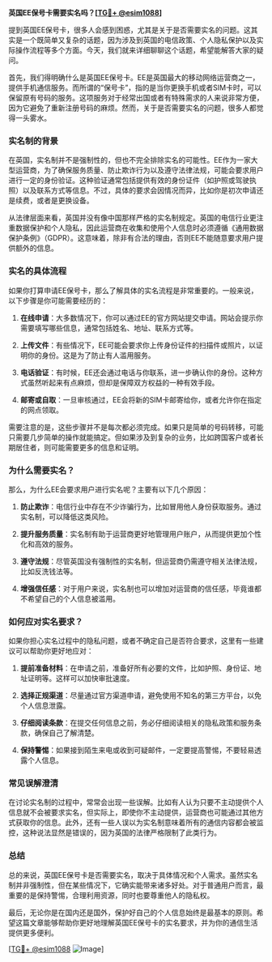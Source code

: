 **英国EE保号卡需要实名吗？[[TG💪+ @esim1088](https://t.me/s/esim1088)]**

提到英国EE保号卡，很多人会感到困惑，尤其是关于是否需要实名的问题。这其实是一个既简单又复杂的话题，因为涉及到英国的电信政策、个人隐私保护以及实际操作流程等多个方面。今天，我们就来详细聊聊这个话题，希望能解答大家的疑问。

首先，我们得明确什么是英国EE保号卡。EE是英国最大的移动网络运营商之一，提供手机通信服务。而所谓的“保号卡”，指的是当你更换手机或者SIM卡时，可以保留原有号码的服务。这项服务对于经常出国或者有特殊需求的人来说非常方便，因为它避免了重新注册号码的麻烦。然而，关于是否需要实名的问题，很多人都觉得一头雾水。

### **实名制的背景**

在英国，实名制并不是强制性的，但也不完全排除实名的可能性。EE作为一家大型运营商，为了确保服务质量、防止欺诈行为以及遵守法律法规，可能会要求用户进行一定的身份验证。这种验证通常包括提供有效的身份证件（如护照或驾驶执照）以及联系方式等信息。不过，具体的要求会因情况而异，比如你是初次申请还是续费，或者是更换设备。

从法律层面来看，英国并没有像中国那样严格的实名制规定。英国的电信行业更注重数据保护和个人隐私，因此运营商在收集和使用个人信息时必须遵循《通用数据保护条例》（GDPR）。这意味着，除非有合法的理由，否则EE不能随意要求用户提供额外的信息。

### **实名的具体流程**

如果你打算申请EE保号卡，那么了解具体的实名流程是非常重要的。一般来说，以下步骤是你可能需要经历的：

1. **在线申请**：大多数情况下，你可以通过EE的官方网站提交申请。网站会提示你需要填写哪些信息，通常包括姓名、地址、联系方式等。
   
2. **上传文件**：有些情况下，EE可能会要求你上传身份证件的扫描件或照片，以证明你的身份。这是为了防止有人滥用服务。

3. **电话验证**：有时候，EE还会通过电话与你联系，进一步确认你的身份。这种方式虽然听起来有点麻烦，但却是保障双方权益的一种有效手段。

4. **邮寄或自取**：一旦审核通过，EE会将新的SIM卡邮寄给你，或者允许你在指定的网点领取。

需要注意的是，这些步骤并不是每次都必须完成。如果只是简单的号码转移，可能只需要几步简单的操作就能搞定。但如果涉及到复杂的业务，比如跨国客户或者长期居住者，则可能需要更多的信息和证明。

### **为什么需要实名？**

那么，为什么EE会要求用户进行实名呢？主要有以下几个原因：

1. **防止欺诈**：电信行业中存在不少诈骗行为，比如冒用他人身份获取服务。通过实名制，可以降低这类风险。

2. **提升服务质量**：实名制有助于运营商更好地管理用户账户，从而提供更加个性化和高效的服务。

3. **遵守法规**：尽管英国没有强制性的实名制，但运营商仍需遵守相关法律法规，比如反洗钱法等。

4. **增强信任感**：对于用户来说，实名制也可以增加对运营商的信任感，毕竟谁都不希望自己的个人信息被滥用。

### **如何应对实名要求？**

如果你担心实名过程中的隐私问题，或者不确定自己是否符合要求，这里有一些建议可以帮助你更好地应对：

1. **提前准备材料**：在申请之前，准备好所有必要的文件，比如护照、身份证、地址证明等。这样可以加快审批速度。

2. **选择正规渠道**：尽量通过官方渠道申请，避免使用不知名的第三方平台，以免个人信息泄露。

3. **仔细阅读条款**：在提交任何信息之前，务必仔细阅读相关的隐私政策和服务条款，确保自己了解清楚。

4. **保持警惕**：如果接到陌生来电或收到可疑邮件，一定要提高警惕，不要轻易透露个人信息。

### **常见误解澄清**

在讨论实名制的过程中，常常会出现一些误解。比如有人认为只要不主动提供个人信息就不会被要求实名，但实际上，即使你不主动提供，运营商也可能通过其他方式获取你的信息。此外，还有一些人误以为实名制意味着所有的通信内容都会被监控，这种说法显然是错误的，因为英国的法律严格限制了此类行为。

### **总结**

总的来说，英国EE保号卡是否需要实名，取决于具体情况和个人需求。虽然实名制并非强制性，但在某些情况下，它确实能带来诸多好处。对于普通用户而言，最重要的是保持警惕，合理利用资源，同时也要尊重他人的隐私权。

最后，无论你是在国内还是国外，保护好自己的个人信息始终是最基本的原则。希望这篇文章能够帮助你更好地理解英国EE保号卡的实名要求，并为你的通信生活提供更多便利。

[[TG💪+ @esim1088](https://t.me/s/esim1088) ![Image](https://i.postimg.cc/4NQfJmqS/Snipaste-2025-05-13-00-14-12.png)]